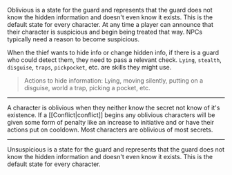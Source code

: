 Oblivious is a state for the guard and represents that the guard does not know the hidden information and doesn't even know it exists. This is the default state for every character. At any time a player can announce that their character is suspicious and begin being treated that way. NPCs typically need a reason to become suspicious.

When the thief wants to hide info or change hidden info, if there is a guard who could detect them, they need to pass a relevant check. `Lying`, `stealth`, `disguise`, `traps`, `pickpocket`, etc. are skills they might use.

> Actions to hide information: Lying, moving silently, putting on a disguise, world a trap, picking a pocket, etc.

---

A character is oblivious when they neither know the secret not know of it's existence. If a [[Conflict|conflict]] begins any oblivious characters will be given some form of penalty like an increase to initiative and or have their actions put on cooldown. Most characters are oblivious of most secrets.

---

Unsuspicious is a state for the guard and represents that the guard does not know the hidden information and doesn't even know it exists. This is the default state for every character.